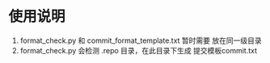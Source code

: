 # 使用说明

1. format_check.py 和 commit_format_template.txt 暂时需要 放在同一级目录
2. format_check.py 会检测 .repo 目录，在此目录下生成 提交模板commit.txt 